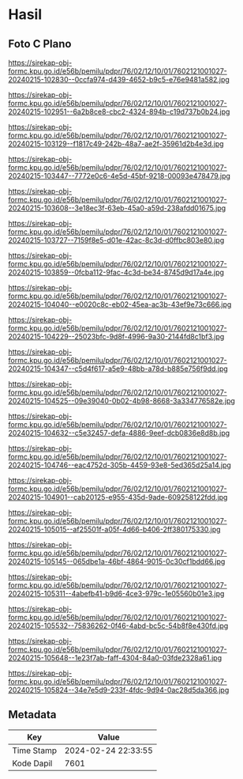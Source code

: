 # Hasil

## Foto C Plano

https://sirekap-obj-formc.kpu.go.id/e56b/pemilu/pdpr/76/02/12/10/01/7602121001027-20240215-102830--0ccfa974-d439-4652-b9c5-e76e9481a582.jpg

https://sirekap-obj-formc.kpu.go.id/e56b/pemilu/pdpr/76/02/12/10/01/7602121001027-20240215-102951--6a2b8ce8-cbc2-4324-894b-c19d737b0b24.jpg

https://sirekap-obj-formc.kpu.go.id/e56b/pemilu/pdpr/76/02/12/10/01/7602121001027-20240215-103129--f1817c49-242b-48a7-ae2f-35961d2b4e3d.jpg

https://sirekap-obj-formc.kpu.go.id/e56b/pemilu/pdpr/76/02/12/10/01/7602121001027-20240215-103447--7772e0c6-4e5d-45bf-9218-00093e478479.jpg

https://sirekap-obj-formc.kpu.go.id/e56b/pemilu/pdpr/76/02/12/10/01/7602121001027-20240215-103608--3e18ec3f-63eb-45a0-a59d-238afdd01675.jpg

https://sirekap-obj-formc.kpu.go.id/e56b/pemilu/pdpr/76/02/12/10/01/7602121001027-20240215-103727--7159f8e5-d01e-42ac-8c3d-d0ffbc803e80.jpg

https://sirekap-obj-formc.kpu.go.id/e56b/pemilu/pdpr/76/02/12/10/01/7602121001027-20240215-103859--0fcba112-9fac-4c3d-be34-8745d9d17a4e.jpg

https://sirekap-obj-formc.kpu.go.id/e56b/pemilu/pdpr/76/02/12/10/01/7602121001027-20240215-104040--e0020c8c-eb02-45ea-ac3b-43ef9e73c666.jpg

https://sirekap-obj-formc.kpu.go.id/e56b/pemilu/pdpr/76/02/12/10/01/7602121001027-20240215-104229--25023bfc-9d8f-4996-9a30-2144fd8c1bf3.jpg

https://sirekap-obj-formc.kpu.go.id/e56b/pemilu/pdpr/76/02/12/10/01/7602121001027-20240215-104347--c5d4f617-a5e9-48bb-a78d-b885e756f9dd.jpg

https://sirekap-obj-formc.kpu.go.id/e56b/pemilu/pdpr/76/02/12/10/01/7602121001027-20240215-104525--09e39040-0b02-4b98-8668-3a334776582e.jpg

https://sirekap-obj-formc.kpu.go.id/e56b/pemilu/pdpr/76/02/12/10/01/7602121001027-20240215-104632--c5e32457-defa-4886-9eef-dcb0836e8d8b.jpg

https://sirekap-obj-formc.kpu.go.id/e56b/pemilu/pdpr/76/02/12/10/01/7602121001027-20240215-104746--eac4752d-305b-4459-93e8-5ed365d25a14.jpg

https://sirekap-obj-formc.kpu.go.id/e56b/pemilu/pdpr/76/02/12/10/01/7602121001027-20240215-104901--cab20125-e955-435d-9ade-609258122fdd.jpg

https://sirekap-obj-formc.kpu.go.id/e56b/pemilu/pdpr/76/02/12/10/01/7602121001027-20240215-105015--af25501f-a05f-4d66-b406-2ff380175330.jpg

https://sirekap-obj-formc.kpu.go.id/e56b/pemilu/pdpr/76/02/12/10/01/7602121001027-20240215-105145--065dbe1a-46bf-4864-9015-0c30cf1bdd66.jpg

https://sirekap-obj-formc.kpu.go.id/e56b/pemilu/pdpr/76/02/12/10/01/7602121001027-20240215-105311--4abefb41-b9d6-4ce3-979c-1e05560b01e3.jpg

https://sirekap-obj-formc.kpu.go.id/e56b/pemilu/pdpr/76/02/12/10/01/7602121001027-20240215-105532--75836262-0f46-4abd-bc5c-54b8f8e430fd.jpg

https://sirekap-obj-formc.kpu.go.id/e56b/pemilu/pdpr/76/02/12/10/01/7602121001027-20240215-105648--1e23f7ab-faff-4304-84a0-03fde2328a61.jpg

https://sirekap-obj-formc.kpu.go.id/e56b/pemilu/pdpr/76/02/12/10/01/7602121001027-20240215-105824--34e7e5d9-233f-4fdc-9d94-0ac28d5da366.jpg


## Metadata

| Key        | Value               |
| ---------- | ------------------- |
| Time Stamp | 2024-02-24 22:33:55 |
| Kode Dapil | 7601                |



